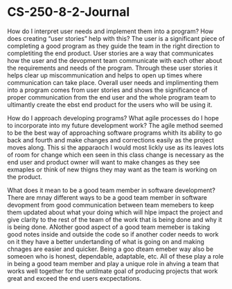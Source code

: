 # CS-250-8-2-Journal

How do I interpret user needs and implement them into a program? How does creating “user stories” help with this?
The user is a significant piece of completing a good program as they guide the team in the right direction to completiting the end product. User stories are a way that communicates how the user and the devopment team communicate with each other about the requirements and needs of the program. Through these user stories it helps clear up miscommunication and helps to open up times where communication can take place. Overall user needs and implimenting them into a program comes from user stories and shows the significance of proper communication from the end user and the whole program team to ultimantly create the ebst end product for the users who will be using it.

How do I approach developing programs? What agile processes do I hope to incorporate into my future development work?
The agile method seemed to be the best way of approaching software programs whith its ability to go back and fourth and make changes and corrections easily as the project moves along. This si the apparaoch I would most lickly use as its leaves lots of room for change which een seen in this class change is necessary as the end user and product owner will want to make changes as they see exmaples or think of new thigns they may want as the team is working on the product. 

What does it mean to be a good team member in software development?
There are mnay different ways to be a good team member in software devopment from good communication between team memebers to keep them updated about what your doing which will hlpe impact the project and give clarity to the rest of the team of the work that is being done and why it is being done. ANother good aspect of a good team memeber is taking good notes inside and outside the code so if another coder needs to work on it they have a better undertanding of what is going on and making chnages are easier and quicker. Being a goo dteam emeber way also be someoen who is honest, dependable, adaptable, etc. All of these play a role in being a good team member and play a unique role in ahving a team that works well together for the untilmate goal of producing projects that work great and exceed the end users excpectations.
